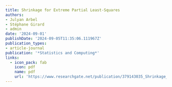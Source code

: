 ```yaml
---
title: Shrinkage for Extreme Partial Least-Squares
authors:
- Julyan Arbel
- Stéphane Girard
- admin
date: '2024-09-01'
publishDate: '2024-09-05T11:35:06.111967Z'
publication_types:
- article-journal
publication: '*Statistics and Computing*'
links:
  - icon_pack: fab
    icon: pdf
    name: pdf
    url: 'https://www.researchgate.net/publication/379143035_Shrinkage_for_Extreme_Partial_Least-Squares'
---
```

